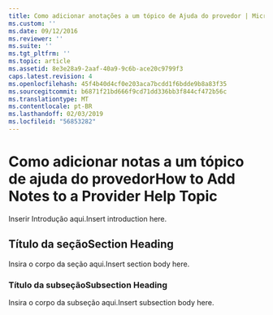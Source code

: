 ```yaml
---
title: Como adicionar anotações a um tópico de Ajuda do provedor | Microsoft Docs
ms.custom: ''
ms.date: 09/12/2016
ms.reviewer: ''
ms.suite: ''
ms.tgt_pltfrm: ''
ms.topic: article
ms.assetid: 8e3e28a9-2aaf-40a9-9c6b-ace20c9799f3
caps.latest.revision: 4
ms.openlocfilehash: 45f4b40d4cf0e203aca7bcdd1f6bdde9b8a83f35
ms.sourcegitcommit: b6871f21bd666f9cd71dd336bb3f844cf472b56c
ms.translationtype: MT
ms.contentlocale: pt-BR
ms.lasthandoff: 02/03/2019
ms.locfileid: "56853282"
---
```

# <a name="how-to-add-notes-to-a-provider-help-topic"></a><span data-ttu-id="403ed-102">Como adicionar notas a um tópico de ajuda do provedor</span><span class="sxs-lookup"><span data-stu-id="403ed-102">How to Add Notes to a Provider Help Topic</span></span>

<span data-ttu-id="403ed-103">Inserir Introdução aqui.</span><span class="sxs-lookup"><span data-stu-id="403ed-103">Insert introduction here.</span></span>

## <a name="section-heading"></a><span data-ttu-id="403ed-104">Título da seção</span><span class="sxs-lookup"><span data-stu-id="403ed-104">Section Heading</span></span>

<span data-ttu-id="403ed-105">Insira o corpo da seção aqui.</span><span class="sxs-lookup"><span data-stu-id="403ed-105">Insert section body here.</span></span>

### <a name="subsection-heading"></a><span data-ttu-id="403ed-106">Título da subseção</span><span class="sxs-lookup"><span data-stu-id="403ed-106">Subsection Heading</span></span>

<span data-ttu-id="403ed-107">Insira o corpo da subseção aqui.</span><span class="sxs-lookup"><span data-stu-id="403ed-107">Insert subsection body here.</span></span>
